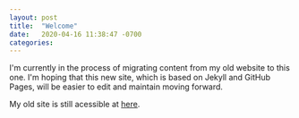 ```yaml
---
layout: post
title:  "Welcome"
date:   2020-04-16 11:38:47 -0700
categories: 
---
```


I'm currently in the process of migrating content from my old website to this one.
I'm hoping that this new site, which is based on Jekyll and GitHub Pages, will be
easier to edit and maintain moving forward.

My old site is still acessible at [here][old-website]. 

[old-website]: http://www.alandegenhart.com
